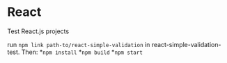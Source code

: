 # React
Test React.js projects

run `npm link path-to/react-simple-validation` in react-simple-validation-test.
Then:
*`npm install`
*`npm build`
*`npm start`
